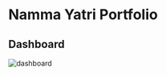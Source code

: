 # Namma Yatri Portfolio
## Dashboard
![dashboard](https://github.com/user-attachments/assets/3679cd09-6b5f-490c-a013-424b2054efe1)
